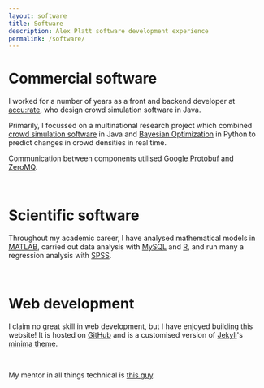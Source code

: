 ```yaml
---
layout: software
title: Software
description: Alex Platt software development experience
permalink: /software/
---
```

# Commercial software

I worked for a number of years as a front and backend developer at 
[accu:rate](https://www.accu-rate.de/en/),
 who design crowd simulation software in Java.

Primarily, I focussed on a multinational research project which combined 
[crowd simulation software](https://www.accu-rate.de/en/software-crowd-it-en/) in Java and
[Bayesian Optimization](https://arxiv.org/abs/1807.02811) in Python to 
predict changes in crowd densities in real time.

Communication between components utilised [Google Protobuf](https://developers.google.com/protocol-buffers) 
and [ZeroMQ](https://zeromq.org/).

<br>

# Scientific software

Throughout my academic career, I have analysed mathematical models in 
[MATLAB](https://www.mathworks.com/products/matlab.html), carried out data analysis with 
[MySQL](https://www.mysql.com/) and 
[R](https://www.r-project.org/), and run many a regression analysis with
[SPSS](https://www.ibm.com/products/spss-statistics).  

<br>

# Web development

I claim no great skill in web development, but I have enjoyed building this website!
It is hosted on
[GitHub](https://github.com/) and is a customised version of 
[Jekyll](https://jekyllrb.com/)'s 
[minima theme](https://github.com/jekyll/minima). 

<br>

My mentor in all things technical is [this guy](http://florian.sesser.at).